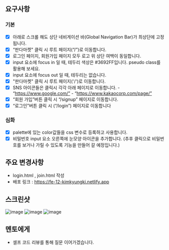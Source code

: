 ## 요구사항

### 기본

- [x] 아래로 스크롤 해도 상단 네비게이션 바(Global Navigation Bar)가 최상단에 고정됩니다.
- [x] “판다마켓" 클릭 시 루트 페이지(“/”)로 이동합니다.
- [x] 로그인 페이지, 회원가입 페이지 모두 로고 위 상단 여백이 동일합니다.
- [x] input 요소에 focus in 일 때, 테두리 색상은 #3692FF입니다. pseudo class를 활용해 보세요.
- [x] input 요소에 focus out 일 때, 테두리는 없습니다.
- [x] "판다마켓" 클릭 시 루트 페이지('/')로 이동합니다.
- [x] SNS 아이콘들은 클릭시 각각 아래 페이지로 이동합니다.
      - “https://www.google.com/”
      - “https://www.kakaocorp.com/page/” 
- [x] “회원 가입”버튼 클릭 시 “/signup” 페이지로 이동합니다.
- [x] “로그인”버튼 클릭 시 (“/login”) 페이지로 이동합니다

### 심화

- [x] palette에 있는 color값들을 css 변수로 등록하고 사용합니다.
- [x] 비밀번호 input 요소 오른쪽에 눈모양 아이콘을 추가합니다. (추후 클릭으로 비밀번호를 보거나 가릴 수 있도록 기능을 만들어 갈 예정입니다.)

## 주요 변경사항

- login.html , join.html 작성
- 배포 링크 : https://fe-12-kimkyungki.netlify.app

## 스크린샷

![image](sprint_mission\deployed-img\index.html.jpg)
![image](sprint_mission\deployed-img\login.html.jpg)
![image](sprint_mission\deployed-img\join.html.jpg)

## 멘토에게

- 셀프 코드 리뷰를 통해 질문 이어가겠습니다.